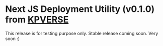 # Next JS Deployment Utility (v0.1.0) from [KPVERSE](https://kpverse.in/)

This release is for testing purpose only. Stable release coming soon. Very soon :)

<!-- # Deploy Next JS on GitHub Pages with [@kpverse/deploy-nextjs](https://npmjs.com/package/@kpverse/deploy-nextjs)

## What is this for?

[@kpverse/deploy-nextjs](https://npmjs.com/package/@kpverse/deploy-nextjs) is an npm package to simplify the process of deploying Next JS project on GitHub Pages.

## How can this benefit developers?

1.  No need to make Next JS project repository public. Only the deployment repository will b public.
1.  No need to create an account on Vercel or Netlify to host Next JS.
1.  You can use free and open-source CDNs for content delivery. (For more information read [recommended Next JS configuration](#recommended-next-js-configuration).)

## Is this suitable for beginners?

Yes, it is beginner-friendly and streamlines the deployment process for developers of all skill levels.

## Prerequisites

To use [@kpverse/deploy-nextjs](https://npmjs.com/package/@kpverse/deploy-nextjs), your deployment repository must be hosted on GitHub, and GitHub Pages must be enabled.

## Installation

You can install this package using pnpm or npm or yarn:

```bash
npm i @kpverse/deploy-nextjs
```

or

```bash
pnpm i @kpverse/deploy-nextjs
```

or

```bash
yarn add @kpverse/deploy-nextjs
```

## Quick Start Guide

After installation, simply run the following command to get started:

```bash
npx deploy-nextjs
```

## Configuration Options for [@kpverse/deploy-nextjs](https://npmjs.com/package/@kpverse/deploy-nextjs)

The package generates a `deploy-nextjs.config.js` file upon first use, allowing you to customize your deployment configurations.

## Recommended Next JS Configuration

```js
let GITHUB_USERNAME = "<YOUR_GITHUB_USERNAME>",
    DEPLOYMENT_REPOSITORY_NAME = "<DEPLOYMENT_REPOSITORY_NAME>";

/** @type {import('next').NextConfig} */
const nextConfig = {
    // Read official docs from Next JS: https://nextjs.org/docs/app/api-reference/next-config-js/basePath
    basePath: `/${DEPLOYMENT_REPOSITORY_NAME}`,

    // Read official docs from Next JS: https://nextjs.org/docs/app/api-reference/next-config-js/assetPrefix
    assetPrefix: `https://cdn.jsdelivr.net/gh/${GITHUB_USERNAME}/${DEPLOYMENT_REPOSITORY_NAME}@latest/`,

    // Read official docs from Next JS: https://nextjs.org/docs/app/api-reference/next-config-js/output
    output: "export",

    // Read official docs from Next JS: https://nextjs.org/docs/app/api-reference/next-config-js/trailingSlash
    trailingSlash: true,
};

module.exports = nextConfig;
```

## Support and Issue Reporting

If you need assistance or want to report any issues, please visit [issues tab](https://github.com/kpverse/deploy-nextjs/issues) of our GitHub repository.

## Contributing

This package is open-source, and we welcome contributions from the community. You can contribute to it on [GitHub](https://github.com/kpverse/deploy-nextjs).

## Commercial Use

[@kpverse/deploy-nextjs](https://npmjs.com/package/@kpverse/deploy-nextjs) is licensed under [the MIT License](./LICENSE). Refer to the [license](./LICENSE) for usage and permissions.

## Additional Resources

For a more in-depth understanding, check out our [YouTube video]().

---

<div align="center"><a href="https://kpverse.in/"><img src="./kpvrs.svg"/></a></div> -->
